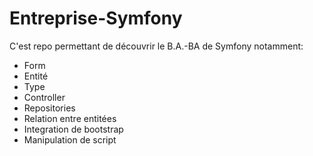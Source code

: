 # Entreprise-Symfony
C'est repo permettant de découvrir le B.A.-BA de Symfony notamment: 
- Form
- Entité
- Type
- Controller
- Repositories
- Relation entre entitées
- Integration de bootstrap
- Manipulation de script
